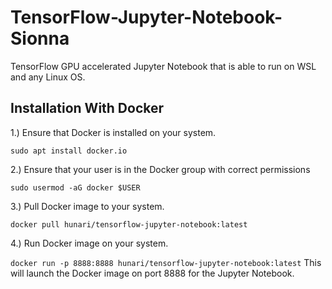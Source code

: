 # TensorFlow-Jupyter-Notebook-Sionna
TensorFlow GPU accelerated Jupyter Notebook that is able to run on WSL and any Linux OS.

Installation With Docker
--
1.) Ensure that Docker is installed on your system.

```sudo apt install docker.io```

2.) Ensure that your user is in the Docker group with correct permissions

```sudo usermod -aG docker $USER```

3.)  Pull Docker image to your system.

```docker pull hunari/tensorflow-jupyter-notebook:latest```

4.) Run Docker image on your system.

```docker run -p 8888:8888 hunari/tensorflow-jupyter-notebook:latest```
This will launch the Docker image on port 8888 for the Jupyter Notebook.
 
